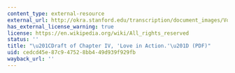 ```yaml
---
content_type: external-resource
external_url: http://okra.stanford.edu/transcription/document_images/Vol06Scans/July1962-March1963DraftofChapterIV,LoveinAction.pdf
has_external_license_warning: true
license: https://en.wikipedia.org/wiki/All_rights_reserved
status: ''
title: "\u201CDraft of Chapter IV, 'Love in Action.'\u201D (PDF)"
uid: cedcd45e-87c9-4752-8bb4-49d939f929fb
wayback_url: ''
---
```

